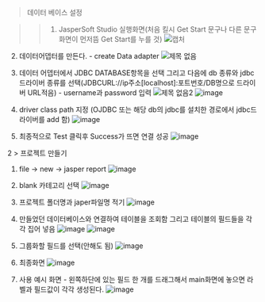 > 데이터 베이스 설정

>  > 1. JasperSoft Studio 실행화면(처음 킬시 Get Start 문구나 다른 문구화면이 먼저뜸 Get Start를 누를 것)
  ![캡처](https://user-images.githubusercontent.com/121803110/212691952-75aceae3-0877-46b5-aa46-932904139718.PNG)

  2. 데이터어뎁터를 만든다. - create Data adapter
  ![제목 없음](https://user-images.githubusercontent.com/121803110/212692212-a7be0262-6ad0-4d26-ad7f-beb59620e9c9.png)

  3. 데이터 어뎁터에서 JDBC DATABASE항목을 선택 그리고 다음에 db 종류와 jdbc드라이버 종류를 선택(JDBCURL://ip주소[localhost]:포트번호/DB명으로 드라이버 URL적음)
    - username과 password 입력
  ![제목 없음2](https://user-images.githubusercontent.com/121803110/212699603-5a2568d6-202f-47dd-a244-a4ce53257475.png)
  ![image](https://user-images.githubusercontent.com/121803110/212698784-157581d7-ac5e-44f9-8d93-cddcac77a97f.png)

  4. driver class path 지정 (OJDBC 또는 해당 db의 jdbc를 설치한 경로에서 jdbc드라이버를 add 함)
  ![image](https://user-images.githubusercontent.com/121803110/212699261-453a3396-766b-49ff-83fc-700e6031af5a.png)

  5. 최종적으로 Test 클릭후 Success가 뜨면 연결 성공
  ![image](https://user-images.githubusercontent.com/121803110/212699515-a6f0fe18-7a80-4eaf-960d-e9f7329a1a4d.png)

2 > 프로젝트 만들기
  1. file -> new -> jasper report
  ![image](https://user-images.githubusercontent.com/121803110/212699926-b89c62e9-c3d9-44ba-869f-a3c4a1f6217d.png)

  2. blank 카테고리 선택
  ![image](https://user-images.githubusercontent.com/121803110/212700150-57d7f874-35b4-4442-a5a1-a1bcc082b214.png)

  3. 프로젝트 폴더명과 japer파일명 적기
  ![image](https://user-images.githubusercontent.com/121803110/212700311-1b4e8167-3e27-4135-a16c-0deae3c519d7.png)

  4. 만들었던 데이터베이스와 연결하여 테이블을 조회함 그리고 테이블의 필드들을 각각 집어 넣음
  ![image](https://user-images.githubusercontent.com/121803110/212700620-d86583ec-3e34-472b-a29d-4ad5c8cc63af.png)
  ![image](https://user-images.githubusercontent.com/121803110/212700798-811412de-83a1-47ff-aefb-b282e0408d21.png)
  
  5. 그룹화할 필드를 선택(안해도 됨)
  ![image](https://user-images.githubusercontent.com/121803110/212700929-db64c424-fa7b-404e-802c-8098497d04b8.png)
  
  6. 최종화면
  ![image](https://user-images.githubusercontent.com/121803110/212701040-2d7ae3b3-0b91-437d-9301-0f243b143082.png)

  7. 사용 예시 화면 - 왼쪽하단에 있는 필드 한 개를 드래그해서 main화면에 놓으면 라벨과 필드값이 각각 생성된다.
  ![image](https://user-images.githubusercontent.com/121803110/212701176-3b5f04ba-dc4e-40d6-a451-8bb77754db33.png)
